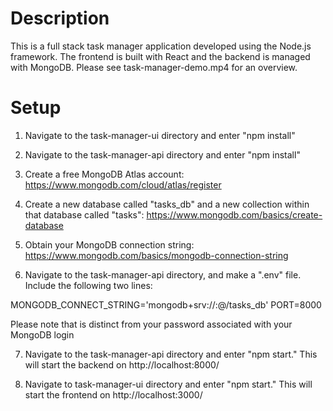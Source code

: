 # Description

This is a full stack task manager application developed using the Node.js framework. The frontend is built with React and the backend is managed with MongoDB. Please see task-manager-demo.mp4 for an overview.

# Setup

1. Navigate to the task-manager-ui directory and enter "npm install"

2. Navigate to the task-manager-api directory and enter "npm install"

3. Create a free MongoDB Atlas account: https://www.mongodb.com/cloud/atlas/register

4. Create a new database called "tasks_db" and a new collection within that database called "tasks": https://www.mongodb.com/basics/create-database

5. Obtain your MongoDB connection string: https://www.mongodb.com/basics/mongodb-connection-string

6. Navigate to the task-manager-api directory, and make a ".env" file. Include the following two lines:

MONGODB_CONNECT_STRING='mongodb+srv://<MongoDBUserName>:<MongoDBDatabasePassword>@<MongoDBConnectionString>/tasks_db'
PORT=8000

Please note that <MongoDBDatabasePassword> is distinct from your password associated with your MongoDB login

7. Navigate to the task-manager-api directory and enter "npm start." This will start the backend on http://localhost:8000/

8. Navigate to task-manager-ui directory and enter "npm start." This will start the frontend on http://localhost:3000/